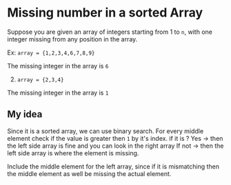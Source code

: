 # Missing number in a sorted Array

Suppose you are given an array of integers starting from 1 to `n`, with one integer missing from any position in the array. 

Ex: `array = {1,2,3,4,6,7,8,9}`

The missing integer in the array is `6`

2. `array = {2,3,4}`

The missing integer in the array is `1`

## My idea

Since it is a sorted array, we can use binary search. 
For every middle element check if the value is greater then `1` by it's index. 
if it is ?  Yes -> then the left side array is fine and you can look in the right array
If not -> then the left side array is where the element is missing. 

Include the middle element for the left array, since if it is mismatching then the middle element as well be missing the actual element. 
